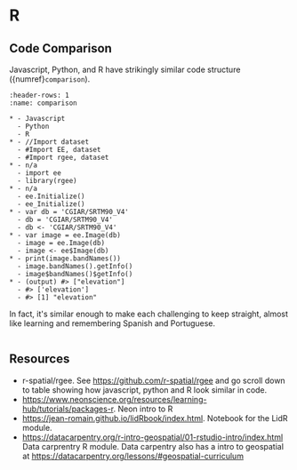 # R

## Code Comparison
Javascript, Python, and R have strikingly similar code structure ({numref}`comparison`).

```{list-table} Javascript, Python, R code comparison. Adapted from [rgee's read me page](http://gg.gg/19zkau).
:header-rows: 1
:name: comparison

* - Javascript
  - Python
  - R
* - //Import dataset
  - #Import EE, dataset
  - #Import rgee, dataset
* - n/a
  - import ee
  - library(rgee)
* - n/a
  - ee.Initialize()
  - ee_Initialize()      
* - var db = 'CGIAR/SRTM90_V4'
  - db = 'CGIAR/SRTM90_V4'
  - db <- 'CGIAR/SRTM90_V4'   
* - var image = ee.Image(db)
  - image = ee.Image(db) 
  - image <- ee$Image(db)
* - print(image.bandNames())
  - image.bandNames().getInfo()
  - image$bandNames()$getInfo()
* - (output) #> ["elevation"]   
  - #> ['elevation']
  - #> [1] "elevation"
```
In fact, it's similar enough to make each challenging to keep straight, almost like learning and remembering Spanish and Portuguese.


```{tip} R has the somewhat annoying symbol for variables or assignment operator of < + -, but you can quickly enter it using the keyboard shortcut Alt/Option + - in Windows/Mac.
```

## Resources

- r-spatial/rgee. See https://github.com/r-spatial/rgee and go scroll down to table showing how javascript, python and R look similar in code.
- https://www.neonscience.org/resources/learning-hub/tutorials/packages-r. Neon intro to R
- https://jean-romain.github.io/lidRbook/index.html. Notebook for the LidR module.
- https://datacarpentry.org/r-intro-geospatial/01-rstudio-intro/index.html Data carprentry R module. Data carpentry also has a intro to geospatial at https://datacarpentry.org/lessons/#geospatial-curriculum
